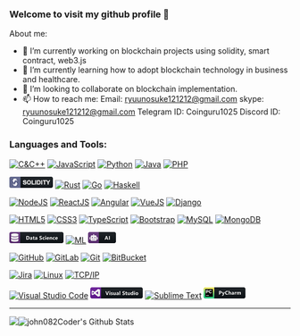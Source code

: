 ### Welcome to visit my github profile 👋

<!-- **yamamoto1025/yamamoto1025** is a ✨ _special_ ✨ repository because its `README.md` (this file) appears on your GitHub profile. -->

<!-- Here are some ideas to get you started: -->

About me:

- 🔭 I’m currently working on blockchain projects using solidity, smart contract, web3.js
- 🌱 I’m currently learning how to adopt blockchain technology in business and healthcare.
- 👯 I’m looking to collaborate on blockchain implementation.
- 📫 How to reach me: 
        Email: ryuunosuke121212@gmail.com
        skype: ryuunosuke121212@gmail.com
        Telegram ID: Coinguru1025
        Discord ID: Coinguru1025

### Languages and Tools:

[![C&C++](https://img.shields.io/badge/-C%20&%20C++-659ad2?style=flat&logo=c%2B%2B&logoColor=ffffff&link=https://github.com/msilucifer/)](https://github.com/yamamoto1025/)
[![JavaScript](https://img.shields.io/badge/-JavaScript-black?style=flat&logo=javascript&link=https://github.com/msilucifer/)](https://github.com/yamamoto1025/)
[![Python](https://img.shields.io/badge/-Python-black?style=flat&logo=python&link=https://github.com/msilucifer/)](https://github.com/yamamoto1025/)
[![Java](https://img.shields.io/badge/Java-orange?style=flat&logo=java&logoColor=white&link=https://github.com/msilucifer/)](https://github.com/yamamoto1025/)
[![PHP](https://img.shields.io/badge/-PHP-777BB4?style=flat&logo=php&link=https://github.com/msilucifer/)](https://github.com/yamamoto1025/)

[![Solidity](https://github.com/msilucifer/msilucifer/blob/master/solidity.png)](https://github.com/yamamoto1025/)
[![Rust](https://img.shields.io/badge/Rust-black?style=flat&logo=rust&logoColor=white&link=https://github.com/msilucifer/)](https://github.com/yamamoto1025/)
[![Go](https://img.shields.io/badge/-Go-00ADD8?style=flat&logo=go&logoColor=white&link=https://github.com/msilucifer/)](https://github.com/yamamoto1025/)
[![Haskell](https://img.shields.io/badge/-Haskell-5D4F85?style=flat&logo=haskell&logoColor=white&link=https://github.com/msilucifer/)](https://github.com/yamamoto1025/)

[![NodeJS](https://img.shields.io/badge/-Node.js-181717?style=flat&logo=nodedotjs&logoColor=white&link=https://github.com/msilucifer/)](https://github.com/yamamoto1025/) 
[![ReactJS](https://img.shields.io/badge/-ReactJS-61DAFB?style=flat&logo=react&logoColor=white&link=https://github.com/msilucifer/)](https://github.com/yamamoto1025/) 
[![Angular](https://img.shields.io/badge/-Angular-DD0031?style=flat&logo=angular&logoColor=white&link=https://github.com/msilucifer/)](https://github.com/yamamoto1025/) 
[![VueJS](https://img.shields.io/badge/VueJS-41B883??style=flat&logo=vue.js&logoColor=white&link=https://github.com/msilucifer/)](https://github.com/yamamoto1025/) 
[![Django](https://img.shields.io/badge/-django-black?style=flat&logo=django)](https://github.com/yamamoto1025/)

[![HTML5](https://img.shields.io/badge/-HTML5-E34F26?style=flat&logo=html5&logoColor=white&link=https://github.com/msilucifer/)](https://github.com/yamamoto1025/) 
[![CSS3](https://img.shields.io/badge/-CSS3-1572B6?style=flat&logo=css3&link=https://github.com/msilucifer/)](https://github.com/yamamoto1025/) 
[![TypeScript](https://img.shields.io/badge/TypeScript-black?style=flat&logo=typescript&link=https://github.com/msilucifer/)](https://github.com/yamamoto1025/)
[![Bootstrap](https://img.shields.io/badge/-Bootstrap-563D7C?style=flat&logo=bootstrap&link=https://github.com/msilucifer/)](https://github.com/yamamoto1025/)
[![MySQL](https://img.shields.io/badge/-MySQL-black?style=flat&logo=mysql&link=https://github.com/msilucifer/)](https://github.com/yamamoto1025/)
[![MongoDB](https://img.shields.io/badge/-MongoDB-DDE072?style=flat&logo=mongodb&link=https://github.com/msilucifer/)](https://github.com/yamamoto1025/)

[![DataScience](https://github.com/SvenCelin/SvenCelin/blob/master/Badges/datascience.png)](https://github.com/yamamoto1025/)
[![ML](https://img.shields.io/badge/-Machine%20Learning-102230?style=flat)](https://github.com/yamamoto1025/)
[![AI](https://github.com/SvenCelin/SvenCelin/blob/master/Badges/ai.png)](https://github.com/yamamoto1025/)

[![GitHub](https://img.shields.io/badge/-GitHub-181717?style=flat&logo=github&link=https://github.com/msilucifer/)](https://github.com/yamamoto1025/)
[![GitLab](https://img.shields.io/badge/-GitLab-FCA121?style=flat&logo=gitlab&link=https://github.com/msilucifer/)](https://github.com/yamamoto1025/)
[![Git](https://img.shields.io/badge/-Git-black?style=flat&logo=git&link=https://github.com/msilucifer/)](https://github.com/yamamoto1025/) 
[![BitBucket](https://img.shields.io/badge/Bitbucket-330F63?style=flat&logo=bitbucket&link=https://github.com/msilucifer/)](https://github.com/yamamoto1025/)

[![Jira](https://img.shields.io/badge/-Jira-222222?style=flat&logo=jira-software&logoColor=white&logoColor=0052CC)](https://github.com/yamamoto1025/)
[![Linux](https://img.shields.io/badge/-Linux-222222?style=flat&logo=linux&logoColor=FCC624)](https://github.com/yamamoto1025/)
[![TCP/IP](https://img.shields.io/badge/-TCP/IP-222222?style=flat&logo=cisco&logoColor=white)](https://github.com/yamamoto1025/)

[![Visual Studio Code](https://img.shields.io/badge/-VSCode-444444?style=flat&logo=visual-studio-code&logoColor=007ACC)](https://github.com/yamamoto1025/)
[![Visual Studio](https://github.com/SvenCelin/SvenCelin/blob/master/Badges/visualstudio.png)](https://github.com/yamamoto1025/)
[![Sublime Text](http://img.shields.io/badge/-Sublime%20Text-3C4858?style=flat&logo=sublime-text)](https://github.com/yamamoto1025/)
[![PyCharm](https://github.com/SvenCelin/SvenCelin/blob/master/Badges/pycharm.png)](https://github.com/yamamoto1025/)
<br />

---

<img align="left" src="https://github-readme-stats.vercel.app/api/top-langs/?username=yamamoto1025&theme=white" /> 

<img align="center" alt="john082Coder's Github Stats" src="https://github-readme-stats.vercel.app/api?username=yamamoto1025&show_icons=true&hide_border=true" /><br /><br />
